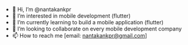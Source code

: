 - 👋 Hi, I’m @nantakankpr
- 👀 I’m interested in mobile development (flutter)
- 🌱 I’m currently learning to build a mobile application (flutter)
- 💞️ I’m looking to collaborate on every mobile development company
- 📫 How to reach me [email: nantakankpr@gmail.com]

<!---
nantakankpr/nantakankpr is a ✨ special ✨ repository because its `README.md` (this file) appears on your GitHub profile.
You can click the Preview link to take a look at your changes.
--->
